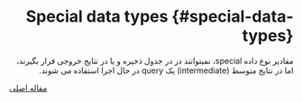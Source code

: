 <div markdown="1" dir="rtl">

# Special data types {#special-data-types}

مقادیر نوع داده special، نمیتوانند در در جدول ذخیره و یا در نتایج خروجی قرار بگیرند، اما در نتایج متوسط (intermediate) یک query در حال اجرا استفاده می شوند.

</div>

[مقاله اصلی](https://clickhouse.tech/docs/fa/data_types/special_data_types/) <!--hide-->
